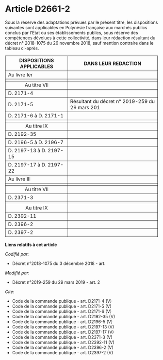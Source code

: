 # Article D2661-2

Sous la réserve des adaptations prévues par le présent titre, les dispositions suivantes sont applicables en Polynésie
française aux marchés publics conclus par l'Etat ou ses établissements publics, sous réserve des compétences dévolues à cette
collectivité, dans leur rédaction résultant du décret n° 2018-1075 du 26 novembre 2018, sauf mention contraire dans le
tableau ci-après. 

<table border="1">
  <tbody>
    <tr>
      <th>DISPOSITIONS APPLICABLES </th>
      <th>DANS LEUR REDACTION </th>
    </tr>
    <tr>
      <td align="left">Au livre Ier </td>
      <td align="left">
    </td></tr>
    <tr>
      <td align="left">
      </td><td align="left">
    </td></tr>
    <tr>
      <td align="center">Au titre VII </td>
      <td align="left">
    </td></tr>
    <tr>
      <td align="left">
D. 2171-4 
</td>
      <td align="left">
    </td></tr>
    <tr>
      <td align="left">
D. 2171-5 
</td>
      <td align="left">Résultant du décret n° 2019-259 du 29 mars 201 </td>
    </tr>
    <tr>
      <td align="left">
D. 2171-6 à D. 2171-1 
</td>
      <td align="left">
    </td></tr>
    <tr>
      <td align="left">
      </td><td align="left">
    </td></tr>
    <tr>
      <td align="center">Au titre IX </td>
      <td align="left">
    </td></tr>
    <tr>
      <td align="left">
D. 2192-35 
</td>
      <td align="left">
    </td></tr>
    <tr>
      <td align="left">
D. 2196-5 à D. 2196-7 
</td>
      <td align="left">
    </td></tr>
    <tr>
      <td align="left">
D. 2197-13 à D. 2197-15 
</td>
      <td align="left">
    </td></tr>
    <tr>
      <td align="left">
D. 2197-17 à D. 2197-22 
</td>
      <td align="left">
    </td></tr>
    <tr>
      <td align="left">Au livre III </td>
      <td align="left">
    </td></tr>
    <tr>
      <td align="left">
      </td><td align="left">
    </td></tr>
    <tr>
      <td align="center">Au titre VII </td>
      <td align="left">
    </td></tr>
    <tr>
      <td align="left">
D. 2371-3 
</td>
      <td align="left">
    </td></tr>
    <tr>
      <td align="left">
      </td><td align="left">
    </td></tr>
    <tr>
      <td align="center">Au titre IX </td>
      <td align="left">
    </td></tr>
    <tr>
      <td align="left">
D. 2392-11 
</td>
      <td align="left">
    </td></tr>
    <tr>
      <td align="left">
D. 2396-2 
</td>
      <td align="left">
    </td></tr>
    <tr>
      <td align="left">
D. 2397-2
</td>
      <td align="left">
    </td></tr>
  </tbody>
</table>

**Liens relatifs à cet article**

_Codifié par_:

  - Décret n°2018-1075 du 3 décembre 2018 - art.

_Modifié par_:

  - Décret n°2019-259 du 29 mars 2019 - art. 2

_Cite_:

  - Code de la commande publique - art. D2171-4 (V)
  - Code de la commande publique - art. D2171-5 (V)
  - Code de la commande publique - art. D2171-6 (V)
  - Code de la commande publique - art. D2192-35 (V)
  - Code de la commande publique - art. D2196-5 (V)
  - Code de la commande publique - art. D2197-13 (V)
  - Code de la commande publique - art. D2197-17 (V)
  - Code de la commande publique - art. D2371-3 (V)
  - Code de la commande publique - art. D2392-11 (V)
  - Code de la commande publique - art. D2396-2 (V)
  - Code de la commande publique - art. D2397-2 (V)

